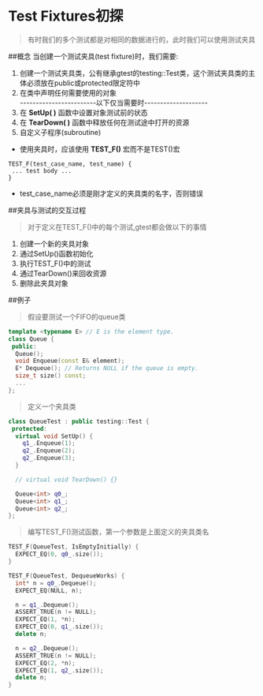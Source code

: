 # Test Fixtures初探

> 有时我们的多个测试都是对相同的数据进行的，此时我们可以使用测试夹具

##概念
当创建一个测试夹具(test fixture)时，我们需要:  
1. 创建一个测试夹具类，公有继承gtest的testing::Test类，这个测试夹具类的主体必须放在public或protected限定符中  
2. 在类中声明任何需要使用的对象  
------------------------以下仅当需要时--------------------  
3. 在 **SetUp( )** 函数中设置对象测试前的状态  
4. 在 **TearDown( )** 函数中释放任何在测试途中打开的资源  
5. 自定义子程序(subroutine)  

* 使用夹具时，应该使用 **TEST_F()** 宏而不是TEST()宏
```
TEST_F(test_case_name, test_name) {
 ... test body ...
}
```
* test_case_name必须是刚才定义的夹具类的名字，否则错误


##夹具与测试的交互过程
> 对于定义在TEST_F()中的每个测试,gtest都会做以下的事情  

1. 创建一个新的夹具对象
2. 通过SetUp()函数初始化
3. 执行TEST_F()中的测试
4. 通过TearDown()来回收资源
5. 删除此夹具对象

##例子
> 假设要测试一个FIFO的queue类

```c++
template <typename E> // E is the element type.
class Queue {
 public:
  Queue();
  void Enqueue(const E& element);
  E* Dequeue(); // Returns NULL if the queue is empty.
  size_t size() const;
  ...
};
```

> 定义一个夹具类

```c++
class QueueTest : public testing::Test {
 protected:
  virtual void SetUp() {
    q1_.Enqueue(1);
    q2_.Enqueue(2);
    q2_.Enqueue(3);
  }

  // virtual void TearDown() {}

  Queue<int> q0_;
  Queue<int> q1_;
  Queue<int> q2_;
};
```

> 编写TEST_F()测试函数，第一个参数是上面定义的夹具类名

```c++
TEST_F(QueueTest, IsEmptyInitially) {
  EXPECT_EQ(0, q0_.size());
}

TEST_F(QueueTest, DequeueWorks) {
  int* n = q0_.Dequeue();
  EXPECT_EQ(NULL, n);

  n = q1_.Dequeue();
  ASSERT_TRUE(n != NULL);
  EXPECT_EQ(1, *n);
  EXPECT_EQ(0, q1_.size());
  delete n;

  n = q2_.Dequeue();
  ASSERT_TRUE(n != NULL);
  EXPECT_EQ(2, *n);
  EXPECT_EQ(1, q2_.size());
  delete n;
}
```
